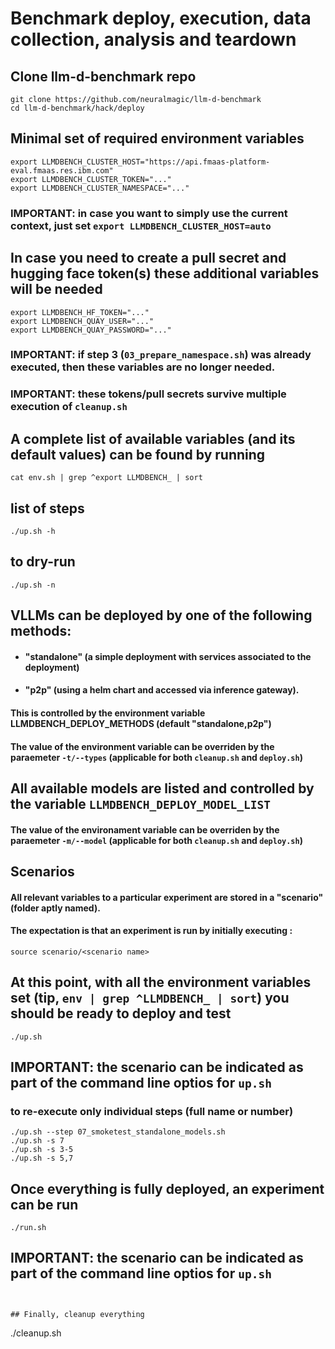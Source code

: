 # Benchmark deploy, execution, data collection, analysis and teardown

## Clone llm-d-benchmark repo
```
git clone https://github.com/neuralmagic/llm-d-benchmark
cd llm-d-benchmark/hack/deploy
```

## Minimal set of required environment variables
```
export LLMDBENCH_CLUSTER_HOST="https://api.fmaas-platform-eval.fmaas.res.ibm.com"
export LLMDBENCH_CLUSTER_TOKEN="..."
export LLMDBENCH_CLUSTER_NAMESPACE="..."
```
### IMPORTANT: in case you want to simply use the current context, just set `export LLMDBENCH_CLUSTER_HOST=auto`

## In case you need to create a pull secret and hugging face token(s) these additional variables will be needed
```
export LLMDBENCH_HF_TOKEN="..."
export LLMDBENCH_QUAY_USER="..."
export LLMDBENCH_QUAY_PASSWORD="..."
```
### IMPORTANT: if step 3 (`03_prepare_namespace.sh`) was already executed, then these variables are no longer needed.
### IMPORTANT: these tokens/pull secrets survive multiple execution of `cleanup.sh`

## A complete list of available variables (and its default values) can be found by running
 `cat env.sh | grep ^export LLMDBENCH_ | sort`

## list of steps
```
./up.sh -h
```

## to dry-run
```
./up.sh -n
```

## VLLMs can be deployed by one of the following methods:
* #### "standalone" (a simple deployment with services associated to the deployment)
* #### "p2p" (using a helm chart and accessed via inference gateway).
#### This is controlled by the environment variable LLMDBENCH_DEPLOY_METHODS (default "standalone,p2p")
#### The value of the environment variable can be overriden by the paraemeter `-t/--types` (applicable for both `cleanup.sh` and `deploy.sh`)

## All available models are listed and controlled by the variable `LLMDBENCH_DEPLOY_MODEL_LIST`
#### The value of the environament variable can be overriden by the paraemeter `-m/--model` (applicable for both `cleanup.sh` and `deploy.sh`)

## Scenarios
#### All relevant variables to a particular experiment are stored in a "scenario" (folder aptly named).
#### The expectation is that an experiment is run by initially executing :

```
source scenario/<scenario name>
```

## At this point, with all the environment variables set (tip, `env | grep ^LLMDBENCH_ | sort`) you should be ready to deploy and test
```
./up.sh
```

## IMPORTANT: the scenario can be indicated as part of the command line optios for `up.sh`

### to re-execute only individual steps (full name or number)
```
./up.sh --step 07_smoketest_standalone_models.sh
./up.sh -s 7
./up.sh -s 3-5
./up.sh -s 5,7
```

## Once everything is fully deployed, an experiment can be run
```
./run.sh
```
## IMPORTANT: the scenario can be indicated as part of the command line optios for `up.sh`

```


## Finally, cleanup everything
```
./cleanup.sh
```
